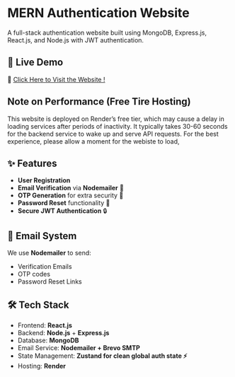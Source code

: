 # MERN Authentication Website

A full-stack authentication website built using MongoDB, Express.js, React.js, and Node.js with JWT authentication.

## 🚀 Live Demo

🔗 [Click Here to Visit the Website !](https://mern-auth-2ufh.onrender.com)

## Note on Performance (Free Tire Hosting)
This website is deployed on Render’s free tier, which may cause a delay in loading services after periods of inactivity. It typically takes 30-60 seconds for the backend service to wake up and serve API requests. For the best experience, please allow a moment for the webiste to load,


## ✨ Features

- **User Registration**
- **Email Verification** via **Nodemailer** 📧
- **OTP Generation** for extra security 🔑
- **Password Reset** functionality 🔁
- **Secure JWT Authentication** 🔒

## 📩 Email System

We use **Nodemailer** to send:
- Verification Emails
- OTP codes
- Password Reset Links

## 🛠 Tech Stack

- Frontend: **React.js**
- Backend: **Node.js** + **Express.js**
- Database: **MongoDB**
- Email Service: **Nodemailer + Brevo SMTP**
- State Management: **Zustand for clean global auth state ⚡**
- Hosting: **Render**




